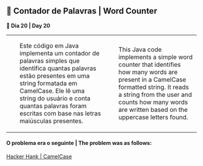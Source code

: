 <h2>📝 Contador de Palavras | Word Counter</h2>

<p><strong>📌 Dia 20 | Day 20</strong></p>
<table>
  <tr>
    <td>
      <ul>
        <p>Este código em Java implementa um contador de palavras simples que identifica quantas palavras estão presentes em uma string formatada em CamelCase. Ele lê uma string do usuário e conta quantas palavras foram escritas com base nas letras maiúsculas presentes.</p>
      </ul>
    </td>
    <td>
      <ul>
        <p>This Java code implements a simple word counter that identifies how many words are present in a CamelCase formatted string. It reads a string from the user and counts how many words are written based on the uppercase letters found.</p>
      </ul>
    </td>
  </tr>
</table>
<h4>O problema era o seguinte | The problem was as follows:</h4>
<a href="https://www.hackerrank.com/challenges/camelcase/problem">Hacker Hank | CamelCase</a>